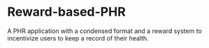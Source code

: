 # Reward-based-PHR
A PHR application with a condensed format and a reward system to incentivize users to keep a record of their health.
